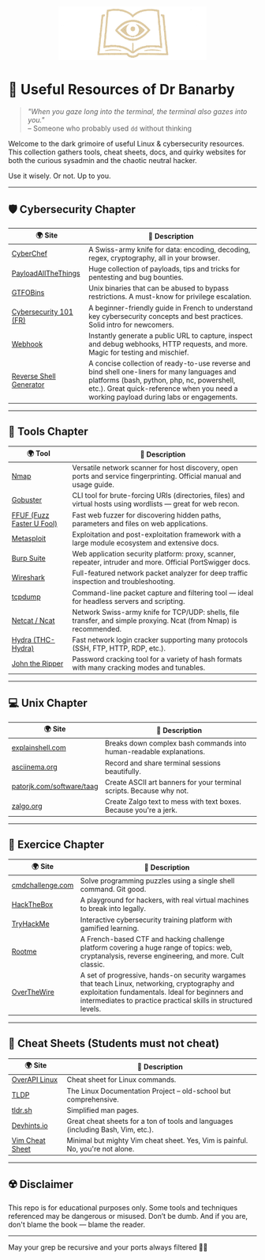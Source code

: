 <!-- top centered logo -->
<p align="center">
  <img src="banarby-logo.png" alt="Banarby Logo" width="300"/>
</p>


# 📖 Useful Resources of Dr Banarby

> *"When you gaze long into the terminal, the terminal also gazes into you."*  
> – Someone who probably used `dd` without thinking

Welcome to the dark grimoire of useful Linux & cybersecurity resources. This collection gathers tools, cheat sheets, docs, and quirky websites for both the curious sysadmin and the chaotic neutral hacker.

Use it wisely. Or not. Up to you.

---

## 🛡️ Cybersecurity Chapter

| 🌍 Site | 💬 Description |
|--------|----------------|
| [CyberChef](https://gchq.github.io/CyberChef/) | A Swiss-army knife for data: encoding, decoding, regex, cryptography, all in your browser. |
| [PayloadAllTheThings](https://github.com/swisskyrepo/PayloadsAllTheThings) | Huge collection of payloads, tips and tricks for pentesting and bug bounties. |
| [GTFOBins](https://gtfobins.github.io/) | Unix binaries that can be abused to bypass restrictions. A must-know for privilege escalation. |
| [Cybersecurity 101 (FR)](https://www.crowdstrike.com/fr-fr/cybersecurity-101/) | A beginner-friendly guide in French to understand key cybersecurity concepts and best practices. Solid intro for newcomers. |
| [Webhook](https://webhook.site/) | Instantly generate a public URL to capture, inspect and debug webhooks, HTTP requests, and more. Magic for testing and mischief. |
| [Reverse Shell Generator](https://www.revshells.com/) | A concise collection of ready-to-use reverse and bind shell one-liners for many languages and platforms (bash, python, php, nc, powershell, etc.). Great quick-reference when you need a working payload during labs or engagements. |

---

## 🧰 Tools Chapter

| 🌍 Tool | 💬 Description |
|--------|----------------|
| [Nmap](https://nmap.org/book/man.html) | Versatile network scanner for host discovery, open ports and service fingerprinting. Official manual and usage guide. |
| [Gobuster](https://github.com/OJ/gobuster) | CLI tool for brute-forcing URIs (directories, files) and virtual hosts using wordlists — great for web recon. |
| [FFUF (Fuzz Faster U Fool)](https://github.com/ffuf/ffuf) | Fast web fuzzer for discovering hidden paths, parameters and files on web applications. |
| [Metasploit](https://docs.metasploit.com/) | Exploitation and post-exploitation framework with a large module ecosystem and extensive docs. |
| [Burp Suite](https://portswigger.net/burp/documentation) | Web application security platform: proxy, scanner, repeater, intruder and more. Official PortSwigger docs. |
| [Wireshark](https://www.wireshark.org/docs/wsug_html_chunked/) | Full-featured network packet analyzer for deep traffic inspection and troubleshooting. |
| [tcpdump](https://www.tcpdump.org/manpages/tcpdump.1.html) | Command-line packet capture and filtering tool — ideal for headless servers and scripting. |
| [Netcat / Ncat](https://nmap.org/ncat/) | Network Swiss-army knife for TCP/UDP: shells, file transfer, and simple proxying. Ncat (from Nmap) is recommended. |
| [Hydra (THC-Hydra)](https://github.com/vanhauser-thc/thc-hydra) | Fast network login cracker supporting many protocols (SSH, FTP, HTTP, RDP, etc.). |
| [John the Ripper](https://www.openwall.com/john/) | Password cracking tool for a variety of hash formats with many cracking modes and tunables. |

---


## 💻 Unix Chapter

| 🌍 Site | 💬 Description |
|--------|----------------|
| [explainshell.com](https://explainshell.com) | Breaks down complex bash commands into human-readable explanations. |
| [asciinema.org](https://asciinema.org/) | Record and share terminal sessions beautifully. |
| [patorjk.com/software/taag](https://patorjk.com/software/taag) | Create ASCII art banners for your terminal scripts. Because why not. |
| [zalgo.org](https://zalgo.org/) | Create Zalgo text to mess with text boxes. Because you're a jerk. |

---

## 🧩 Exercice Chapter

| 🌍 Site | 💬 Description |
|--------|----------------|
| [cmdchallenge.com](https://cmdchallenge.com/) | Solve programming puzzles using a single shell command. Git good. |
| [HackTheBox](https://hackthebox.com) | A playground for hackers, with real virtual machines to break into legally. |
| [TryHackMe](https://tryhackme.com/) | Interactive cybersecurity training platform with gamified learning. |
| [Rootme](https://www.root-me.org/) | A French-based CTF and hacking challenge platform covering a huge range of topics: web, cryptanalysis, reverse engineering, and more. Cult classic. |
| [OverTheWire](https://overthewire.org/wargames/) | A set of progressive, hands-on security wargames that teach Linux, networking, cryptography and exploitation fundamentals. Ideal for beginners and intermediates to practice practical skills in structured levels. |

---

## 📑 Cheat Sheets (Students must not cheat)

| 🌍 Site | 💬 Description |
|--------|----------------|
| [OverAPI Linux](https://overapi.com/linux) | Cheat sheet for Linux commands. |
| [TLDP](https://tldp.org/) | The Linux Documentation Project – old-school but comprehensive. |
| [tldr.sh](https://tldr.inbrowser.app/) | Simplified man pages. |
| [Devhints.io](https://devhints.io/) | Great cheat sheets for a ton of tools and languages (including Bash, Vim, etc.). |
| [Vim Cheat Sheet](https://vim.rtorr.com/) | Minimal but mighty Vim cheat sheet. Yes, Vim is painful. No, you're not alone. |

---

## ☢️ Disclaimer

This repo is for educational purposes only. Some tools and techniques referenced may be dangerous or misused. Don’t be dumb. And if you are, don't blame the book — blame the reader.

---

May your grep be recursive and your ports always filtered 🧙‍♂️